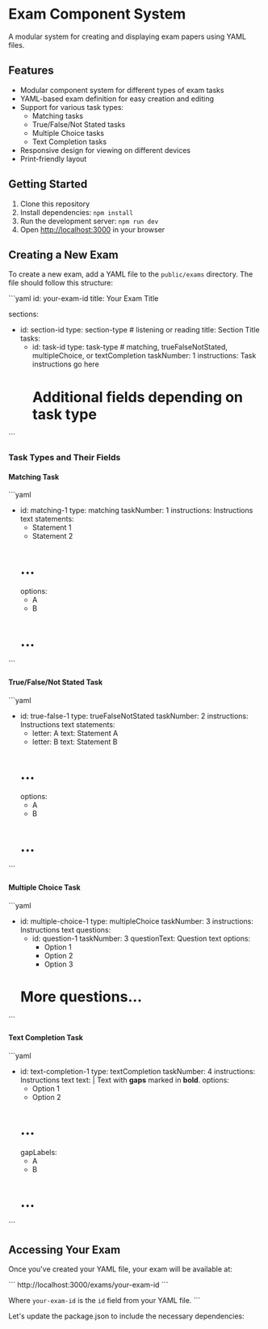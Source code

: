 # Exam Component System

A modular system for creating and displaying exam papers using YAML files.

## Features

- Modular component system for different types of exam tasks
- YAML-based exam definition for easy creation and editing
- Support for various task types:
  - Matching tasks
  - True/False/Not Stated tasks
  - Multiple Choice tasks
  - Text Completion tasks
- Responsive design for viewing on different devices
- Print-friendly layout

## Getting Started

1. Clone this repository
2. Install dependencies: `npm install`
3. Run the development server: `npm run dev`
4. Open [http://localhost:3000](http://localhost:3000) in your browser

## Creating a New Exam

To create a new exam, add a YAML file to the `public/exams` directory. The file should follow this structure:

\`\`\`yaml
id: your-exam-id
title: Your Exam Title

sections:
  - id: section-id
    type: section-type  # listening or reading
    title: Section Title
    tasks:
      - id: task-id
        type: task-type  # matching, trueFalseNotStated, multipleChoice, or textCompletion
        taskNumber: 1
        instructions: Task instructions go here
        # Additional fields depending on task type
\`\`\`

### Task Types and Their Fields

#### Matching Task

\`\`\`yaml
- id: matching-1
  type: matching
  taskNumber: 1
  instructions: Instructions text
  statements:
    - Statement 1
    - Statement 2
    # ...
  options:
    - A
    - B
    # ...
\`\`\`

#### True/False/Not Stated Task

\`\`\`yaml
- id: true-false-1
  type: trueFalseNotStated
  taskNumber: 2
  instructions: Instructions text
  statements:
    - letter: A
      text: Statement A
    - letter: B
      text: Statement B
    # ...
  options:
    - A
    - B
    # ...
\`\`\`

#### Multiple Choice Task

\`\`\`yaml
- id: multiple-choice-1
  type: multipleChoice
  taskNumber: 3
  instructions: Instructions text
  questions:
    - id: question-1
      taskNumber: 3
      questionText: Question text
      options:
        - Option 1
        - Option 2
        - Option 3
    # More questions...
\`\`\`

#### Text Completion Task

\`\`\`yaml
- id: text-completion-1
  type: textCompletion
  taskNumber: 4
  instructions: Instructions text
  text: |
    Text with **gaps** marked in **bold**.
  options:
    - Option 1
    - Option 2
    # ...
  gapLabels:
    - A
    - B
    # ...
\`\`\`

## Accessing Your Exam

Once you've created your YAML file, your exam will be available at:

\`\`\`
http://localhost:3000/exams/your-exam-id
\`\`\`

Where `your-exam-id` is the `id` field from your YAML file.
\`\`\`

Let's update the package.json to include the necessary dependencies:

